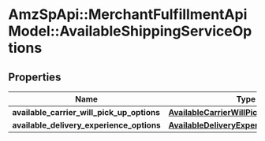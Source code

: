 # AmzSpApi::MerchantFulfillmentApiModel::AvailableShippingServiceOptions

## Properties
Name | Type | Description | Notes
------------ | ------------- | ------------- | -------------
**available_carrier_will_pick_up_options** | [**AvailableCarrierWillPickUpOptionsList**](AvailableCarrierWillPickUpOptionsList.md) |  | 
**available_delivery_experience_options** | [**AvailableDeliveryExperienceOptionsList**](AvailableDeliveryExperienceOptionsList.md) |  | 

